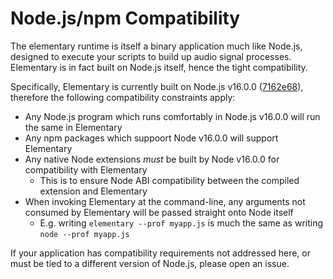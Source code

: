 # Node.js/npm Compatibility

The elementary runtime is itself a binary application much like Node.js, designed
to execute your scripts to build up audio signal processes. Elementary
is in fact built on Node.js itself, hence the tight compatibility.

Specifically, Elementary is currently built on Node.js v16.0.0 ([7162e68](https://github.com/nodejs/node/releases/tag/v16.0.0)),
therefore the following compatibility constraints apply:

* Any Node.js program which runs comfortably in Node.js v16.0.0 will run the same in Elementary
* Any npm packages which suppoort Node v16.0.0 will support Elementary
* Any native Node extensions _must_ be built by Node v16.0.0 for compatibility with Elementary
    - This is to ensure Node ABI compatibility between the compiled extension and Elementary
* When invoking Elementary at the command-line, any arguments not consumed by Elementary will be passed straight onto Node itself
    - E.g. writing `elementary --prof myapp.js` is much the same as writing `node --prof myapp.js`

If your application has compatibility requirements not addressed here, or must be tied to
a different version of Node.js, please open an issue.
